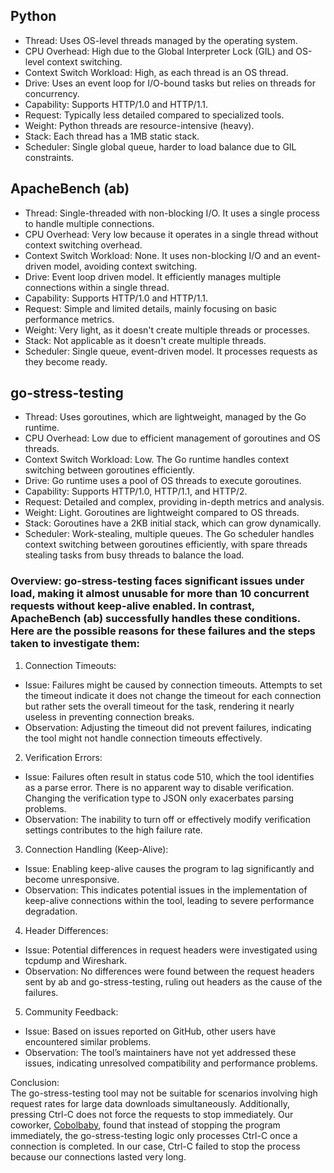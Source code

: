 ## Python  
- Thread: Uses OS-level threads managed by the operating system.   
- CPU Overhead: High due to the Global Interpreter Lock (GIL) and OS-level context switching.   
- Context Switch Workload: High, as each thread is an OS thread.   
- Drive: Uses an event loop for I/O-bound tasks but relies on threads for concurrency.    
- Capability: Supports HTTP/1.0 and HTTP/1.1.    
- Request: Typically less detailed compared to specialized tools.   
- Weight: Python threads are resource-intensive (heavy).   
-	Stack: Each thread has a 1MB static stack.   
-	Scheduler: Single global queue, harder to load balance due to GIL constraints.

## ApacheBench (ab)   
-	Thread: Single-threaded with non-blocking I/O. It uses a single process to handle multiple connections.   
-	CPU Overhead: Very low because it operates in a single thread without context switching overhead.   
-	Context Switch Workload: None. It uses non-blocking I/O and an event-driven model, avoiding context switching.   
-	Drive: Event loop driven model. It efficiently manages multiple connections within a single thread.   
-	Capability: Supports HTTP/1.0 and HTTP/1.1.   
-	Request: Simple and limited details, mainly focusing on basic performance metrics.  
-	Weight: Very light, as it doesn't create multiple threads or processes.  
-	Stack: Not applicable as it doesn't create multiple threads.  
-	Scheduler: Single queue, event-driven model. It processes requests as they become ready.

     
## go-stress-testing   
-	Thread: Uses goroutines, which are lightweight, managed by the Go runtime.    
-	CPU Overhead: Low due to efficient management of goroutines and OS threads.    
-	Context Switch Workload: Low. The Go runtime handles context switching between goroutines efficiently.   
-	Drive: Go runtime uses a pool of OS threads to execute goroutines.   
-	Capability: Supports HTTP/1.0, HTTP/1.1, and HTTP/2.  
-	Request: Detailed and complex, providing in-depth metrics and analysis.  
-	Weight: Light. Goroutines are lightweight compared to OS threads.   
-	Stack: Goroutines have a 2KB initial stack, which can grow dynamically.   
-	Scheduler: Work-stealing, multiple queues. The Go scheduler handles context switching between goroutines efficiently, with spare threads stealing tasks from busy threads to balance the load.



    

### Overview: go-stress-testing faces significant issues under load, making it almost unusable for more than 10 concurrent requests without keep-alive enabled. In contrast, ApacheBench (ab) successfully handles these conditions. Here are the possible reasons for these failures and the steps taken to investigate them:
1.	Connection Timeouts:      
- Issue: Failures might be caused by connection timeouts. Attempts to set the timeout indicate it does not change the timeout for each connection but rather sets the overall timeout for the task, rendering it nearly useless in preventing connection breaks.   
- Observation: Adjusting the timeout did not prevent failures, indicating the tool might not handle connection timeouts effectively.   
2.	Verification Errors:   
-	Issue: Failures often result in status code 510, which the tool identifies as a parse error. There is no apparent way to disable verification. Changing the verification type to JSON only exacerbates parsing problems.   
-	Observation: The inability to turn off or effectively modify verification settings contributes to the high failure rate.   
3.	Connection Handling (Keep-Alive):   
-	Issue: Enabling keep-alive causes the program to lag significantly and become unresponsive.   
-	Observation: This indicates potential issues in the implementation of keep-alive connections within the tool, leading to severe performance degradation.   
4.	Header Differences:   
-	Issue: Potential differences in request headers were investigated using tcpdump and Wireshark.   
-	Observation: No differences were found between the request headers sent by ab and go-stress-testing, ruling out headers as the cause of the failures.   
5.	Community Feedback:   
-	Issue: Based on issues reported on GitHub, other users have encountered similar problems.   
-	Observation: The tool’s maintainers have not yet addressed these issues, indicating unresolved compatibility and performance problems.

    
Conclusion:   
The go-stress-testing tool may not be suitable for scenarios involving high request rates for large data downloads simultaneously. Additionally, pressing Ctrl-C does not force the requests to stop immediately. Our coworker, [Cobolbaby](https://github.com/cobolbaby), found that instead of stopping the program immediately, the go-stress-testing logic only processes Ctrl-C once a connection is completed. In our case, Ctrl-C failed to stop the process because our connections lasted very long.

